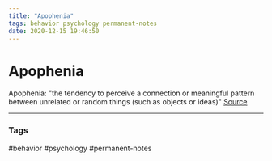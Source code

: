 ```yaml
---
title: "Apophenia"
tags: behavior psychology permanent-notes
date: 2020-12-15 19:46:50
---
```


# Apophenia

Apophenia: "the tendency to perceive a connection or meaningful pattern between unrelated or random things (such as objects or ideas)"
[Source](https://medium.com/curiouserinstitute/a-game-designers-analysis-of-qanon-580972548be5)

---
### Tags
#behavior #psychology #permanent-notes
